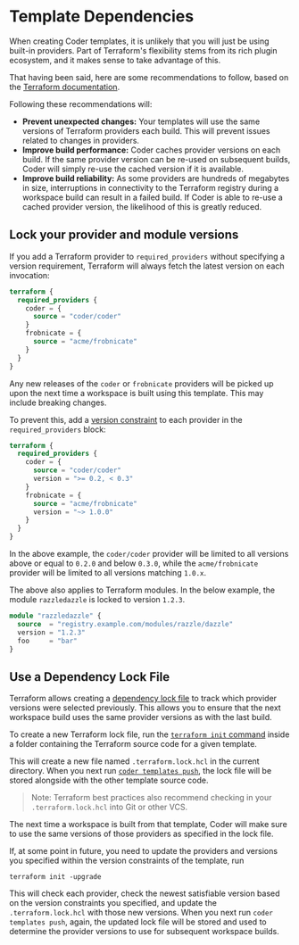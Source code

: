 # Template Dependencies

When creating Coder templates, it is unlikely that you will just be using
built-in providers. Part of Terraform's flexibility stems from its rich plugin
ecosystem, and it makes sense to take advantage of this.

That having been said, here are some recommendations to follow, based on the
[Terraform documentation](https://developer.hashicorp.com/terraform/tutorials/configuration-language/provider-versioning).

Following these recommendations will:

- **Prevent unexpected changes:** Your templates will use the same versions of
  Terraform providers each build. This will prevent issues related to changes in
  providers.
- **Improve build performance:** Coder caches provider versions on each build.
  If the same provider version can be re-used on subsequent builds, Coder will
  simply re-use the cached version if it is available.
- **Improve build reliability:** As some providers are hundreds of megabytes in
  size, interruptions in connectivity to the Terraform registry during a
  workspace build can result in a failed build. If Coder is able to re-use a
  cached provider version, the likelihood of this is greatly reduced.

## Lock your provider and module versions

If you add a Terraform provider to `required_providers` without specifying a
version requirement, Terraform will always fetch the latest version on each
invocation:

```terraform
terraform {
  required_providers {
    coder = {
      source = "coder/coder"
    }
    frobnicate = {
      source = "acme/frobnicate"
    }
  }
}
```

Any new releases of the `coder` or `frobnicate` providers will be picked up upon
the next time a workspace is built using this template. This may include
breaking changes.

To prevent this, add a
[version constraint](https://developer.hashicorp.com/terraform/language/expressions/version-constraints)
to each provider in the `required_providers` block:

```terraform
terraform {
  required_providers {
    coder = {
      source = "coder/coder"
      version = ">= 0.2, < 0.3"
    }
    frobnicate = {
      source = "acme/frobnicate"
      version = "~> 1.0.0"
    }
  }
}
```

In the above example, the `coder/coder` provider will be limited to all versions
above or equal to `0.2.0` and below `0.3.0`, while the `acme/frobnicate`
provider will be limited to all versions matching `1.0.x`.

The above also applies to Terraform modules. In the below example, the module
`razzledazzle` is locked to version `1.2.3`.

```terraform
module "razzledazzle" {
  source  = "registry.example.com/modules/razzle/dazzle"
  version = "1.2.3"
  foo     = "bar"
}
```

## Use a Dependency Lock File

Terraform allows creating a
[dependency lock file](https://developer.hashicorp.com/terraform/language/files/dependency-lock)
to track which provider versions were selected previously. This allows you to
ensure that the next workspace build uses the same provider versions as with the
last build.

To create a new Terraform lock file, run the
[`terraform init` command](https://developer.hashicorp.com/terraform/cli/commands/init)
inside a folder containing the Terraform source code for a given template.

This will create a new file named `.terraform.lock.hcl` in the current
directory. When you next run [`coder templates push`](../reference/cli/templates_push.md),
the lock file will be stored alongside with the other template source code.

> Note: Terraform best practices also recommend checking in your
> `.terraform.lock.hcl` into Git or other VCS.

The next time a workspace is built from that template, Coder will make sure to
use the same versions of those providers as specified in the lock file.

If, at some point in future, you need to update the providers and versions you
specified within the version constraints of the template, run

```console
terraform init -upgrade
```

This will check each provider, check the newest satisfiable version based on the
version constraints you specified, and update the `.terraform.lock.hcl` with
those new versions. When you next run `coder templates push`, again, the updated
lock file will be stored and used to determine the provider versions to use for
subsequent workspace builds.
